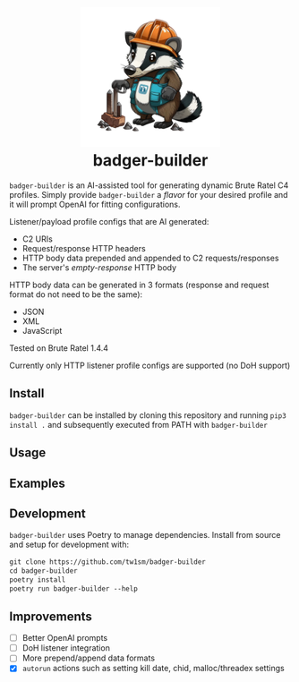 <h1 align="center">
<br>
<img height=250 src=.assets/badger-transparent.png >
<br>
badger-builder
</h1>

`badger-builder` is an AI-assisted tool for generating dynamic Brute Ratel C4 profiles. Simply provide `badger-builder` a *flavor* for your desired profile and it will prompt OpenAI for fitting configurations.

Listener/payload profile configs that are AI generated:
- C2 URIs
- Request/response HTTP headers
- HTTP body data prepended and appended to C2 requests/responses
- The server's *empty-response* HTTP body

HTTP body data can be generated in 3 formats (response and request format do not need to be the same):
- JSON
- XML
- JavaScript

Tested on Brute Ratel 1.4.4

Currently only HTTP listener profile configs are supported (no DoH support)

## Install
`badger-builder` can be installed by cloning this repository and running `pip3 install .` and subsequently executed from PATH with `badger-builder`

## Usage

## Examples

## Development
`badger-builder` uses Poetry to manage dependencies. Install from source and setup for development with:
```
git clone https://github.com/tw1sm/badger-builder
cd badger-builder
poetry install
poetry run badger-builder --help
```

## Improvements
- [ ] Better OpenAI prompts
- [ ] DoH listener integration
- [ ] More prepend/append data formats
- [x] `autorun` actions such as setting kill date, chid, malloc/threadex settings